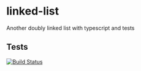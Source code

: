 # linked-list
Another doubly linked list with typescript and tests

## Tests
[![Build Status](https://travis-ci.com/tuelsch/linked-list.svg?branch=master)](https://travis-ci.com/tuelsch/linked-list)
